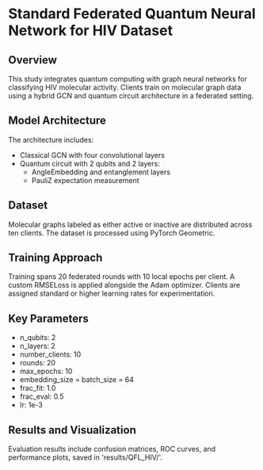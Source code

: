 # Standard Federated Quantum Neural Network for HIV Dataset

## Overview
This study integrates quantum computing with graph neural networks for classifying HIV molecular activity. Clients train on molecular graph data using a hybrid GCN and quantum circuit architecture in a federated setting.

## Model Architecture
The architecture includes:
- Classical GCN with four convolutional layers
- Quantum circuit with 2 qubits and 2 layers:
  - AngleEmbedding and entanglement layers
  - PauliZ expectation measurement

## Dataset
Molecular graphs labeled as either active or inactive are distributed across ten clients. The dataset is processed using PyTorch Geometric.

## Training Approach
Training spans 20 federated rounds with 10 local epochs per client. A custom RMSELoss is applied alongside the Adam optimizer. Clients are assigned standard or higher learning rates for experimentation.

## Key Parameters
- n_qubits: 2
- n_layers: 2
- number_clients: 10
- rounds: 20
- max_epochs: 10
- embedding_size = batch_size = 64
- frac_fit: 1.0
- frac_eval: 0.5
- lr: 1e-3

## Results and Visualization
Evaluation results include confusion matrices, ROC curves, and performance plots, saved in 'results/QFL_HIV/'.
